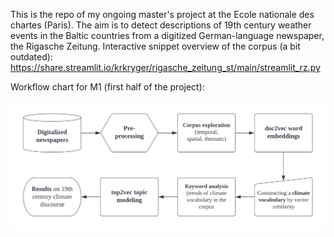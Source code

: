 This is the repo of my ongoing master's project at the Ecole nationale des chartes (Paris). The aim is to detect descriptions of 19th century weather events in the Baltic countries from a digitized German-language newspaper, the Rigasche Zeitung. Interactive snippet overview of the corpus (a bit outdated): https://share.streamlit.io/krkryger/rigasche_zeitung_st/main/streamlit_rz.py

Workflow chart for M1 (first half of the project):

![](references/M2_workflow_chart.png)
